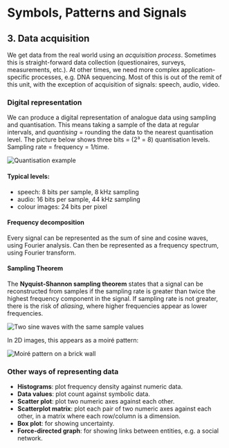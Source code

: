 # Symbols, Patterns and Signals

## 3. Data acquisition

We get data from the real world using an *acquisition process*. Sometimes this is straight-forward data collection (questionaires, surveys, measurements, etc.). At other times, we need more complex application-specific processes, e.g. DNA sequencing. Most of this is out of the remit of this unit, with the exception of acquisition of signals: speech, audio, video.

### Digital representation

We can produce a digital representation of analogue data using sampling and quantisation. This means taking a sample of the data at regular intervals, and *quantising* = rounding the data to the nearest quantisation level. The picture below shows three bits = (2³ = 8) quantisation levels. Sampling rate = frequency = 1/time.

![Quantisation example](https://upload.wikimedia.org/wikipedia/commons/b/b7/3-bit_resolution_analog_comparison.png)

#### Typical levels:
- speech: 8 bits per sample, 8 kHz sampling
- audio: 16 bits per sample, 44 kHz sampling
- colour images: 24 bits per pixel

#### Frequency decomposition

Every signal can be represented as the sum of sine and cosine waves, using Fourier analysis. Can then be represented as a frequency spectrum, using Fourier transform.

#### Sampling Theorem

The **Nyquist-Shannon sampling theorem** states that a signal can be reconstructed from samples if the sampling rate is greater than twice the highest frequency component in the signal. If sampling rate is not greater, there is the risk of *aliasing*, where higher frequencies appear as lower frequencies.

![Two sine waves with the same sample values](https://upload.wikimedia.org/wikipedia/commons/thumb/2/28/AliasingSines.svg/500px-AliasingSines.svg.png)

In 2D images, this appears as a moiré pattern:

![Moiré pattern on a brick wall](https://upload.wikimedia.org/wikipedia/commons/f/fb/Moire_pattern_of_bricks_small.jpg)

### Other ways of representing data

- **Histograms**: plot frequency density against numeric data.
- **Data values**: plot count against symbolic data.
- **Scatter plot**: plot two numeric axes against each other.
- **Scatterplot matrix**: plot each pair of two numeric axes against each other, in a matrix where each row/column is a dimension.
- **Box plot**: for showing uncertainty.
- **Force-directed graph**: for showing links between entities, e.g. a social network.